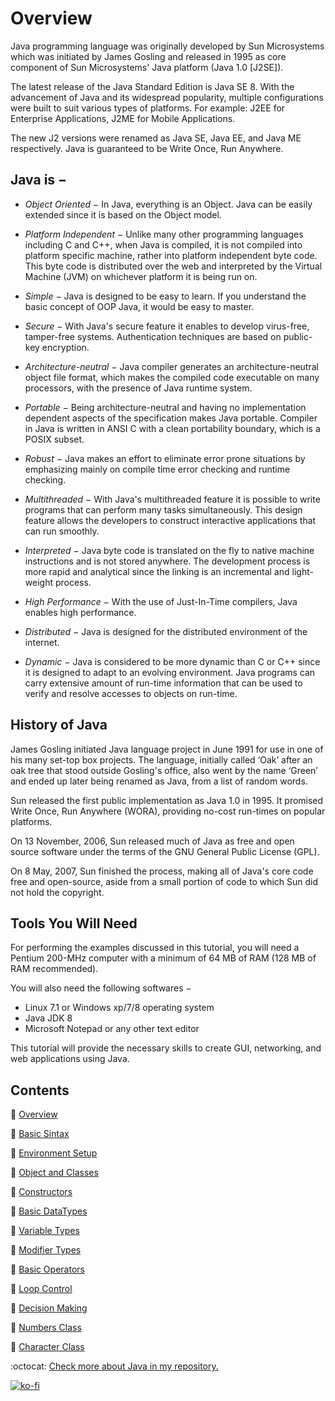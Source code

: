 # Overview

Java programming language was originally developed by Sun Microsystems which was initiated by James Gosling and released in 1995 as core component of Sun Microsystems' Java platform (Java 1.0 [J2SE]).

The latest release of the Java Standard Edition is Java SE 8. With the advancement of Java and its widespread popularity, multiple configurations were built to suit various types of platforms. For example: J2EE for Enterprise Applications, J2ME for Mobile Applications.

The new J2 versions were renamed as Java SE, Java EE, and Java ME respectively. Java is guaranteed to be Write Once, Run Anywhere.

## Java is −

- *Object Oriented* − In Java, everything is an Object. Java can be easily extended since it is based on the Object model.

- *Platform Independent* − Unlike many other programming languages including C and C++, when Java is compiled, it is not compiled into platform specific machine, rather into platform independent byte code. This byte code is distributed over the web and interpreted by the Virtual Machine (JVM) on whichever platform it is being run on.

- *Simple* − Java is designed to be easy to learn. If you understand the basic concept of OOP Java, it would be easy to master.

- *Secure* − With Java's secure feature it enables to develop virus-free, tamper-free systems. Authentication techniques are based on public-key encryption.

- *Architecture-neutral* − Java compiler generates an architecture-neutral object file format, which makes the compiled code executable on many processors, with the presence of Java runtime system.

- *Portable* − Being architecture-neutral and having no implementation dependent aspects of the specification makes Java portable. Compiler in Java is written in ANSI C with a clean portability boundary, which is a POSIX subset.

- *Robust* − Java makes an effort to eliminate error prone situations by emphasizing mainly on compile time error checking and runtime checking.

- *Multithreaded* − With Java's multithreaded feature it is possible to write programs that can perform many tasks simultaneously. This design feature allows the developers to construct interactive applications that can run smoothly.

- *Interpreted* − Java byte code is translated on the fly to native machine instructions and is not stored anywhere. The development process is more rapid and analytical since the linking is an incremental and light-weight process.

- *High Performance* − With the use of Just-In-Time compilers, Java enables high performance.

- *Distributed* − Java is designed for the distributed environment of the internet.

- *Dynamic* − Java is considered to be more dynamic than C or C++ since it is designed to adapt to an evolving environment. Java programs can carry extensive amount of run-time information that can be used to verify and resolve accesses to objects on run-time.

## History of Java

James Gosling initiated Java language project in June 1991 for use in one of his many set-top box projects. The language, initially called ‘Oak’ after an oak tree that stood outside Gosling's office, also went by the name ‘Green’ and ended up later being renamed as Java, from a list of random words.

Sun released the first public implementation as Java 1.0 in 1995. It promised Write Once, Run Anywhere (WORA), providing no-cost run-times on popular platforms.

On 13 November, 2006, Sun released much of Java as free and open source software under the terms of the GNU General Public License (GPL).

On 8 May, 2007, Sun finished the process, making all of Java's core code free and open-source, aside from a small portion of code to which Sun did not hold the copyright.

## Tools You Will Need

For performing the examples discussed in this tutorial, you will need a Pentium 200-MHz computer with a minimum of 64 MB of RAM (128 MB of RAM recommended).

You will also need the following softwares −

- Linux 7.1 or Windows xp/7/8 operating system
- Java JDK 8
- Microsoft Notepad or any other text editor

This tutorial will provide the necessary skills to create GUI, networking, and web applications using Java.

## Contents

📗 [Overview](README.md)

📗 [Basic Sintax](BasicSyntax.md)

📗 [Environment Setup](EnvironmentSetup.md)

📗 [Object and Classes](ObjectAndClasses.md)

📗 [Constructors](Constructors.md)

📗 [Basic DataTypes](BasicDataTypes.md)

📗 [Variable Types](VariableTypes.md)

📗 [Modifier Types](ModifierTypes.md)

📗 [Basic Operators](BasicOperators.md)

📗 [Loop Control](LoopControl.md)

📗 [Decision Making](DecisionMaking.md)

📗 [Numbers Class](NumbersClass.md)

📗 [Character Class](CharacterClass.md)

:octocat: [Check more about Java in my repository.](https://github.com/FernandoCalmet/Java)

[![ko-fi](https://www.ko-fi.com/img/githubbutton_sm.svg)](https://ko-fi.com/T6T41JKMI)
